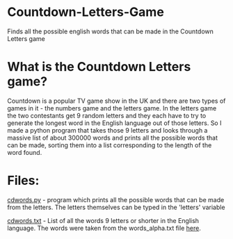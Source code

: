 # Countdown-Letters-Game
Finds all the possible english words that can be made in the Countdown Letters game

# What is the Countdown Letters game?
Countdown is a popular TV game show in the UK and there are two types of games in it - the numbers game and the letters game. In the letters game the two contestants get 9 random letters and they each have to try to generate the longest word in the English language out of those letters.
So I made a python program that takes those 9 letters and looks through a massive list of about 300000 words and prints all the possible words that can be made, sorting them into a list corresponding to the length of the word found.

# Files:
[cdwords.py](cdwords.py) - program which prints all the possible words that can be made from the letters. The letters themselves can be typed in the 'letters' variable

[cdwords.txt](cdwords.txt) - List of all the words 9 letters or shorter in the English language. The words were taken from the words_alpha.txt file [here](https://github.com/dwyl/english-words).
